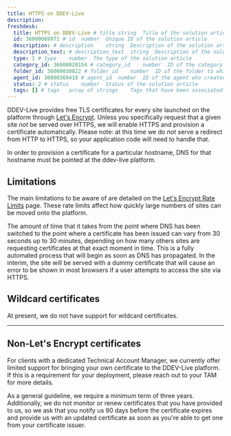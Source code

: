 ```yaml
---
title: HTTPS on DDEV-Live
description:
freshdesk:
  title: HTTPS on DDEV-Live # title	string	Title of the solution article
  id: 36000069971 # id	number	Unique ID of the solution article
  description: # description	string	Description of the solution article
  description_text: # description_text	string	Description of the solution article in plain text
  type: 1 # type	number	The type of the solution article
  category_id: 36000020154 # category_id	number	ID of the category to which the solution article belongs
  folder_id: 36000030822 # folder_id	number	ID of the folder to which the solution article belongs
  agent_id: 36000369419 # agent_id	number	ID of the agent who created the solution article
  status: 2 # status	number	Status of the solution article
  tags: [] # tags	array of strings	Tags that have been associated with the solution article
---
```


DDEV-Live provides free TLS certificates for every site launched on the platform through [Let's Encrypt]("https://letsencrypt.org"). Unless you specifically request that a given site _not_ be served over HTTPS, we will enable HTTPS and provision a certificate automatically. Please note: at this time we do _not_ serve a redirect from HTTP to HTTPS, so your application code will need to handle that.

In order to provision a certificate for a particular hostname, DNS for that hostname must be pointed at the ddev-live platform.

## Limitations

The main limitations to be aware of are detailed on the [Let's Encrypt Rate Limits]("https://letsencrypt.org/docs/rate-limits/") page. These rate limits affect how quickly large numbers of sites can be moved onto the platform.

The amount of time that it takes from the point where DNS has been switched to the point where a certificate has been issued can vary from 30 seconds up to 30 minutes, depending on how many others sites are requesting certificates at that exact moment in time. This is a fully automated process that will begin as soon as DNS has propagated. In the interim, the site will be served with a dummy certificate that will cause an error to be shown in most browsers if a user attempts to access the site via HTTPS.

## Wildcard certificates

At present, we do not have support for wildcard certificates.

---

## Non-Let's Encrypt certificates

For clients with a dedicated Technical Account Manager, we currently offer limited support for bringing your own certificate to the DDEV-Live platform. If this is a requirement for your deployment, please reach out to your TAM for more details.

As a general guideline, we require a minimum term of three years. Additionally, we do not monitor or renew certificates that you have provided to us, so we ask that you notify us 90 days before the certificate expires and provide us with an updated certificate as soon as you're able to get one from your certificate issuer.
